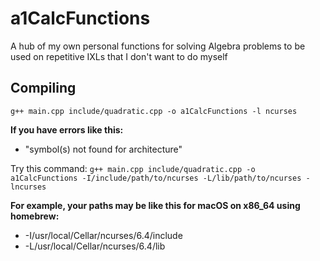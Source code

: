 
# a1CalcFunctions

A hub of my own personal functions for solving Algebra problems to be used on repetitive IXLs that I don't want to do myself

## Compiling
```g++ main.cpp include/quadratic.cpp -o a1CalcFunctions -l ncurses```

**If you have errors like this:**
- "symbol(s) not found for architecture"

Try this command: ```g++ main.cpp include/quadratic.cpp -o a1CalcFunctions -I/include/path/to/ncurses -L/lib/path/to/ncurses -lncurses```

**For example, your paths may be like this for macOS on x86_64 using homebrew:**
- -I/usr/local/Cellar/ncurses/6.4/include
- -L/usr/local/Cellar/ncurses/6.4/lib
